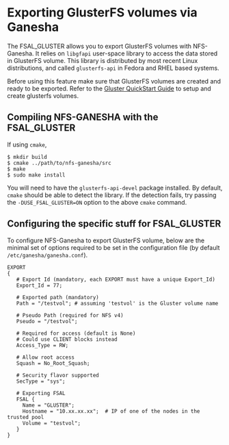 # Exporting GlusterFS volumes via Ganesha

The FSAL_GLUSTER allows you to export GlusterFS volumes with NFS-Ganesha. It relies on `libgfapi` user-space library to access the data stored in GlusterFS volume. This library is distributed by most recent Linux distributions, and called `glusterfs-api` in Fedora and RHEL based systems.

Before using this feature make sure that GlusterFS volumes are created and ready to be exported. Refer to the [Gluster QuickStart Guide](http://docs.gluster.org/en/latest/Quick-Start-Guide/Quickstart/) to setup and create glusterfs volumes.

## Compiling NFS-GANESHA with the FSAL_GLUSTER
If using `cmake`,

~~~
$ mkdir build
$ cmake ../path/to/nfs-ganesha/src
$ make
$ sudo make install
~~~

You will need to have the `glusterfs-api-devel` package installed. By default, `cmake` should be able to detect the library. If the detection fails, try passing the `-DUSE_FSAL_GLUSTER=ON` option to the above `cmake` command.

## Configuring the specific stuff for FSAL_GLUSTER
To configure NFS-Ganesha to export GlusterFS volume, below are the minimal set of options required to be set in the configuration file (by default `/etc/ganesha/ganesha.conf`).

~~~
EXPORT
{
   # Export Id (mandatory, each EXPORT must have a unique Export_Id)
   Export_Id = 77;

   # Exported path (mandatory)
   Path = "/testvol"; # assuming 'testvol' is the Gluster volume name

   # Pseudo Path (required for NFS v4)
   Pseudo = "/testvol";

   # Required for access (default is None)
   # Could use CLIENT blocks instead
   Access_Type = RW;

   # Allow root access
   Squash = No_Root_Squash;

   # Security flavor supported
   SecType = "sys";

   # Exporting FSAL
   FSAL {
     Name = "GLUSTER";
     Hostname = "10.xx.xx.xx";  # IP of one of the nodes in the trusted pool
     Volume = "testvol";
   }
}
~~~
